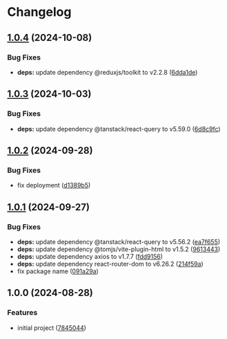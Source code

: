 # Changelog

## [1.0.4](https://github.com/thangved/react-vite-template/compare/v1.0.3...v1.0.4) (2024-10-08)

### Bug Fixes

-   **deps:** update dependency @reduxjs/toolkit to v2.2.8 ([6dda1de](https://github.com/thangved/react-vite-template/commit/6dda1ded2540c54492716c9226b0542e077df901))

## [1.0.3](https://github.com/thangved/react-vite-template/compare/v1.0.2...v1.0.3) (2024-10-03)

### Bug Fixes

-   **deps:** update dependency @tanstack/react-query to v5.59.0 ([6d8c9fc](https://github.com/thangved/react-vite-template/commit/6d8c9fc4339d4a05804a782ba4c52a16316400ae))

## [1.0.2](https://github.com/thangved/react-vite-template/compare/v1.0.1...v1.0.2) (2024-09-28)

### Bug Fixes

-   fix deployment ([d1389b5](https://github.com/thangved/react-vite-template/commit/d1389b5524b491df4064f43b70a5d433f986339a))

## [1.0.1](https://github.com/thangved/react-vite-template/compare/v1.0.0...v1.0.1) (2024-09-27)

### Bug Fixes

-   **deps:** update dependency @tanstack/react-query to v5.56.2 ([ea7f655](https://github.com/thangved/react-vite-template/commit/ea7f6554558eee7797bcea91477a44ed57d8e79f))
-   **deps:** update dependency @tomjs/vite-plugin-html to v1.5.2 ([9613443](https://github.com/thangved/react-vite-template/commit/9613443edc73d705b0a7dfc746214be0234be016))
-   **deps:** update dependency axios to v1.7.7 ([fdd9156](https://github.com/thangved/react-vite-template/commit/fdd91561d0b97c7c71019888536f3a64f5d80cd8))
-   **deps:** update dependency react-router-dom to v6.26.2 ([214f59a](https://github.com/thangved/react-vite-template/commit/214f59a2544d48920e299fc5684edd3c503f879b))
-   fix package name ([091a29a](https://github.com/thangved/react-vite-template/commit/091a29a078f78689e03176af86b1968e9ba9e89f))

## 1.0.0 (2024-08-28)

### Features

-   initial project ([7845044](https://github.com/thangved/react-vite-template/commit/784504460c78d1bec0c14d3f04d4a9115a2a427c))

